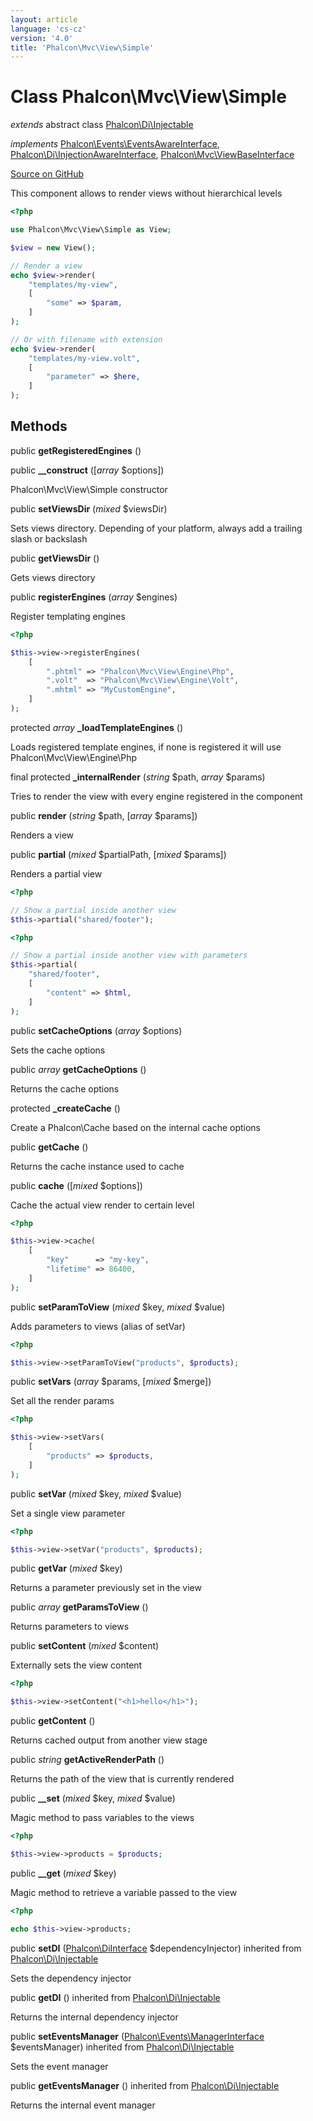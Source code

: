 ```yaml
---
layout: article
language: 'cs-cz'
version: '4.0'
title: 'Phalcon\Mvc\View\Simple'
---
```


# Class **Phalcon\Mvc\View\Simple**

*extends* abstract class [Phalcon\Di\Injectable](api/Phalcon_Di_Injectable)

*implements* [Phalcon\Events\EventsAwareInterface](api/Phalcon_Events_EventsAwareInterface), [Phalcon\Di\InjectionAwareInterface](api/Phalcon_Di_InjectionAwareInterface), [Phalcon\Mvc\ViewBaseInterface](api/Phalcon_Mvc_ViewBaseInterface)

<a href="https://github.com/phalcon/cphalcon/tree/v4.0.0/phalcon/mvc/view/simple.zep" class="btn btn-default btn-sm">Source on GitHub</a>

This component allows to render views without hierarchical levels

```php
<?php

use Phalcon\Mvc\View\Simple as View;

$view = new View();

// Render a view
echo $view->render(
    "templates/my-view",
    [
        "some" => $param,
    ]
);

// Or with filename with extension
echo $view->render(
    "templates/my-view.volt",
    [
        "parameter" => $here,
    ]
);

```

## Methods

public **getRegisteredEngines** ()

public **__construct** ([*array* $options])

Phalcon\Mvc\View\Simple constructor

public **setViewsDir** (*mixed* $viewsDir)

Sets views directory. Depending of your platform, always add a trailing slash or backslash

public **getViewsDir** ()

Gets views directory

public **registerEngines** (*array* $engines)

Register templating engines

```php
<?php

$this->view->registerEngines(
    [
        ".phtml" => "Phalcon\Mvc\View\Engine\Php",
        ".volt"  => "Phalcon\Mvc\View\Engine\Volt",
        ".mhtml" => "MyCustomEngine",
    ]
);

```

protected *array* **_loadTemplateEngines** ()

Loads registered template engines, if none is registered it will use Phalcon\Mvc\View\Engine\Php

final protected **_internalRender** (*string* $path, *array* $params)

Tries to render the view with every engine registered in the component

public **render** (*string* $path, [*array* $params])

Renders a view

public **partial** (*mixed* $partialPath, [*mixed* $params])

Renders a partial view

```php
<?php

// Show a partial inside another view
$this->partial("shared/footer");

```

```php
<?php

// Show a partial inside another view with parameters
$this->partial(
    "shared/footer",
    [
        "content" => $html,
    ]
);

```

public **setCacheOptions** (*array* $options)

Sets the cache options

public *array* **getCacheOptions** ()

Returns the cache options

protected **_createCache** ()

Create a Phalcon\Cache based on the internal cache options

public **getCache** ()

Returns the cache instance used to cache

public **cache** ([*mixed* $options])

Cache the actual view render to certain level

```php
<?php

$this->view->cache(
    [
        "key"      => "my-key",
        "lifetime" => 86400,
    ]
);

```

public **setParamToView** (*mixed* $key, *mixed* $value)

Adds parameters to views (alias of setVar)

```php
<?php

$this->view->setParamToView("products", $products);

```

public **setVars** (*array* $params, [*mixed* $merge])

Set all the render params

```php
<?php

$this->view->setVars(
    [
        "products" => $products,
    ]
);

```

public **setVar** (*mixed* $key, *mixed* $value)

Set a single view parameter

```php
<?php

$this->view->setVar("products", $products);

```

public **getVar** (*mixed* $key)

Returns a parameter previously set in the view

public *array* **getParamsToView** ()

Returns parameters to views

public **setContent** (*mixed* $content)

Externally sets the view content

```php
<?php

$this->view->setContent("<h1>hello</h1>");

```

public **getContent** ()

Returns cached output from another view stage

public *string* **getActiveRenderPath** ()

Returns the path of the view that is currently rendered

public **__set** (*mixed* $key, *mixed* $value)

Magic method to pass variables to the views

```php
<?php

$this->view->products = $products;

```

public **__get** (*mixed* $key)

Magic method to retrieve a variable passed to the view

```php
<?php

echo $this->view->products;

```

public **setDI** ([Phalcon\DiInterface](api/Phalcon_DiInterface) $dependencyInjector) inherited from [Phalcon\Di\Injectable](api/Phalcon_Di_Injectable)

Sets the dependency injector

public **getDI** () inherited from [Phalcon\Di\Injectable](api/Phalcon_Di_Injectable)

Returns the internal dependency injector

public **setEventsManager** ([Phalcon\Events\ManagerInterface](api/Phalcon_Events_ManagerInterface) $eventsManager) inherited from [Phalcon\Di\Injectable](api/Phalcon_Di_Injectable)

Sets the event manager

public **getEventsManager** () inherited from [Phalcon\Di\Injectable](api/Phalcon_Di_Injectable)

Returns the internal event manager
